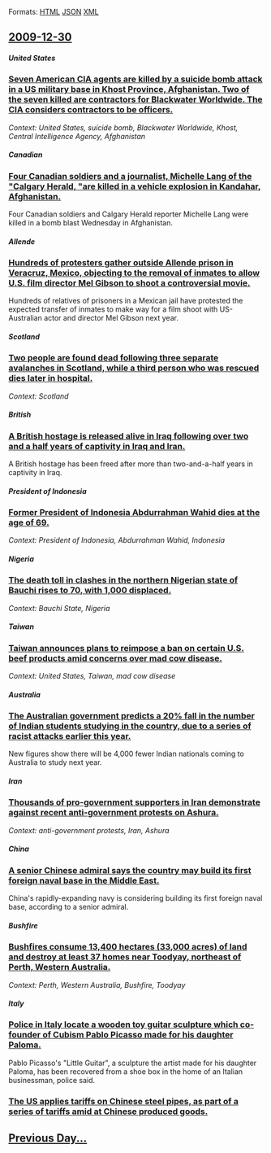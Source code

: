
Formats: [HTML](2009/12/30/index.html)  [JSON](2009/12/30/index.json)  [XML](2009/12/30/index.xml)  

## [2009-12-30](/news/2009/12/30/index.md)

##### United States
### [ Seven American CIA agents are killed by a suicide bomb attack in a US military base in Khost Province, Afghanistan. Two of the seven killed are contractors for Blackwater Worldwide. The CIA considers contractors to be officers. ](/news/2009/12/30/seven-american-cia-agents-are-killed-by-a-suicide-bomb-attack-in-a-us-military-base-in-khost-province-afghanistan-two-of-the-seven-killed.md)
_Context: United States, suicide bomb, Blackwater Worldwide, Khost, Central Intelligence Agency, Afghanistan_

##### Canadian
### [ Four Canadian soldiers and a journalist, Michelle Lang of the "Calgary Herald, "are killed in a vehicle explosion in Kandahar, Afghanistan. ](/news/2009/12/30/four-canadian-soldiers-and-a-journalist-michelle-lang-of-the-calgary-herald-are-killed-in-a-vehicle-explosion-in-kandahar-afghanistan.md)
Four Canadian soldiers and Calgary Herald reporter Michelle Lang were killed in a bomb blast Wednesday in Afghanistan.

##### Allende
### [ Hundreds of protesters gather outside Allende prison in Veracruz, Mexico, objecting to the removal of inmates to allow U.S. film director Mel Gibson to shoot a controversial movie. ](/news/2009/12/30/hundreds-of-protesters-gather-outside-allende-prison-in-veracruz-mexico-objecting-to-the-removal-of-inmates-to-allow-u-s-film-director-m.md)
Hundreds of relatives of prisoners in a Mexican jail have protested the expected transfer of inmates to make way for a film shoot with US-Australian actor and director Mel Gibson next year.

##### Scotland
### [ Two people are found dead following three separate avalanches in Scotland, while a third person who was rescued dies later in hospital. ](/news/2009/12/30/two-people-are-found-dead-following-three-separate-avalanches-in-scotland-while-a-third-person-who-was-rescued-dies-later-in-hospital.md)
_Context: Scotland_

##### British
### [ A British hostage is released alive in Iraq following over two and a half years of captivity in Iraq and Iran. ](/news/2009/12/30/a-british-hostage-is-released-alive-in-iraq-following-over-two-and-a-half-years-of-captivity-in-iraq-and-iran.md)
A British hostage has been freed after more than two-and-a-half years in captivity in Iraq.

##### President of Indonesia
### [ Former President of Indonesia Abdurrahman Wahid dies at the age of 69. ](/news/2009/12/30/former-president-of-indonesia-abdurrahman-wahid-dies-at-the-age-of-69.md)
_Context: President of Indonesia, Abdurrahman Wahid, Indonesia_

##### Nigeria
### [ The death toll in clashes in the northern Nigerian state of Bauchi rises to 70, with 1,000 displaced. ](/news/2009/12/30/the-death-toll-in-clashes-in-the-northern-nigerian-state-of-bauchi-rises-to-70-with-1-000-displaced.md)
_Context: Bauchi State, Nigeria_

##### Taiwan
### [ Taiwan announces plans to reimpose a ban on certain U.S. beef products amid concerns over mad cow disease. ](/news/2009/12/30/taiwan-announces-plans-to-reimpose-a-ban-on-certain-u-s-beef-products-amid-concerns-over-mad-cow-disease.md)
_Context: United States, Taiwan, mad cow disease_

##### Australia
### [ The Australian government predicts a 20% fall in the number of Indian students studying in the country, due to a series of racist attacks earlier this year. ](/news/2009/12/30/the-australian-government-predicts-a-20-fall-in-the-number-of-indian-students-studying-in-the-country-due-to-a-series-of-racist-attacks-e.md)
New figures show there will be 4,000 fewer Indian nationals coming to Australia to study next year.

##### Iran
### [ Thousands of pro-government supporters in Iran demonstrate against recent anti-government protests on Ashura. ](/news/2009/12/30/thousands-of-pro-government-supporters-in-iran-demonstrate-against-recent-anti-government-protests-on-ashura.md)
_Context: anti-government protests, Iran, Ashura_

##### China
### [ A senior Chinese admiral says the country may build its first foreign naval base in the Middle East. ](/news/2009/12/30/a-senior-chinese-admiral-says-the-country-may-build-its-first-foreign-naval-base-in-the-middle-east.md)
China&#039;s rapidly-expanding navy is considering building its first foreign naval base, according to a senior admiral.

##### Bushfire
### [ Bushfires consume 13,400 hectares (33,000 acres) of land and destroy at least 37 homes near Toodyay, northeast of Perth, Western Australia. ](/news/2009/12/30/bushfires-consume-13-400-hectares-33-000-acres-of-land-and-destroy-at-least-37-homes-near-toodyay-northeast-of-perth-western-australia.md)
_Context: Perth, Western Australia, Bushfire, Toodyay_

##### Italy
### [ Police in Italy locate a wooden toy guitar sculpture which co-founder of Cubism Pablo Picasso made for his daughter Paloma. ](/news/2009/12/30/police-in-italy-locate-a-wooden-toy-guitar-sculpture-which-co-founder-of-cubism-pablo-picasso-made-for-his-daughter-paloma.md)
Pablo Picasso&#039;s &#034;Little Guitar&#034;, a sculpture the artist made for his daughter Paloma, has been recovered from a shoe box in the home of an Italian businessman, police said.

##### 
### [ The US applies tariffs on Chinese steel pipes, as part of a series of tariffs amid at Chinese produced goods. ](/news/2009/12/30/the-us-applies-tariffs-on-chinese-steel-pipes-as-part-of-a-series-of-tariffs-amid-at-chinese-produced-goods.md)
## [Previous Day...](/news/2009/12/29/index.md)

